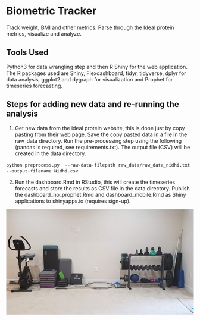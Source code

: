 # Biometric Tracker

Track weight, BMI and other metrics. Parse through the Ideal protein metrics, visualize and analyze.

## Tools Used

Python3 for data wrangling step and then R Shiny for the web application. The R packages used are Shiny, Flexdashboard, tidyr, tidyverse, dplyr for data analysis, ggplot2 and dygraph for visualization and Prophet for timeseries forecasting.

## Steps for adding new data and re-running the analysis

1. Get new data from the ideal protein website, this is done just by copy pasting from their web page. Save the copy pasted data in a file in the raw_data directory. Run the pre-processing step using the following  (pandas is required, see requirements.txt). The output file (CSV) will be created in the data directory.

```{bash}
python preprocess.py  --raw-data-filepath raw_data/raw_data_nidhi.txt --output-filename Nidhi.csv
```

2. Run the dashboard.Rmd in RStudio, this will create the timeseries forecasts and store the results as CSV file in the data directory. Publish the dashboard_no_prophet.Rmd and dashboard_mobile.Rmd as Shiny applications to shinyapps.io (requires sign-up).

![](https://raw.githubusercontent.com/aarora79/biomettracker/master/gym.png)

